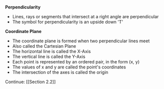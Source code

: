 **Perpendicularity**
- Lines, rays or segments that intersect at a right angle are perpendicular
- The symbol for perpendicularity is an upside down 'T'

**Coordinate Plane**
- The coordinate plane is formed when two perpendicular lines meet
- Also called the Cartesian Plane
- The horizontal line is called the X-Axis
- The vertical line is called the Y-Axis
- Each point is represented by an ordered pair, in the form (x, y)
- The values of x and y are called the point's coordinates
- The intersection of the axes is called the origin

Continue:
[[Section 2.2]]